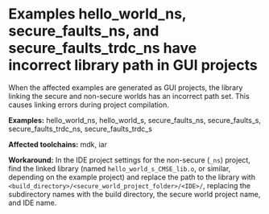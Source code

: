 # Examples hello_world_ns, secure_faults_ns, and secure_faults_trdc_ns have incorrect library path in GUI projects

When the affected examples are generated as GUI projects, the library linking the secure and non-secure worlds has an incorrect path set.
This causes linking errors during project compilation.

**Examples:** hello_world_ns, hello_world_s, secure_faults_ns, secure_faults_s, secure_faults_trdc_ns, secure_faults_trdc_s

**Affected toolchains:** mdk, iar

**Workaround:** In the IDE project settings for the non-secure (`_ns`) project, find the linked library (named `hello_world_s_CMSE_lib.o`, or similar, depending on the example project) and replace the path to the library with `<build_directory>/<secure_world_project_folder>/<IDE>/`, replacing the subdirectory names with the build directory, the secure world project name, and IDE name.